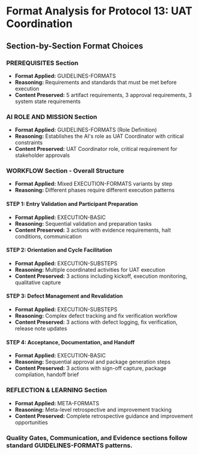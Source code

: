 # Format Analysis for Protocol 13: UAT Coordination

## Section-by-Section Format Choices

### PREREQUISITES Section
- **Format Applied:** GUIDELINES-FORMATS
- **Reasoning:** Requirements and standards that must be met before execution
- **Content Preserved:** 5 artifact requirements, 3 approval requirements, 3 system state requirements

### AI ROLE AND MISSION Section  
- **Format Applied:** GUIDELINES-FORMATS (Role Definition)
- **Reasoning:** Establishes the AI's role as UAT Coordinator with critical constraints
- **Content Preserved:** UAT Coordinator role, critical requirement for stakeholder approvals

### WORKFLOW Section - Overall Structure
- **Format Applied:** Mixed EXECUTION-FORMATS variants by step
- **Reasoning:** Different phases require different execution patterns

#### STEP 1: Entry Validation and Participant Preparation
- **Format Applied:** EXECUTION-BASIC
- **Reasoning:** Sequential validation and preparation tasks
- **Content Preserved:** 3 actions with evidence requirements, halt conditions, communication

#### STEP 2: Orientation and Cycle Facilitation
- **Format Applied:** EXECUTION-SUBSTEPS
- **Reasoning:** Multiple coordinated activities for UAT execution
- **Content Preserved:** 3 actions including kickoff, execution monitoring, qualitative capture

#### STEP 3: Defect Management and Revalidation
- **Format Applied:** EXECUTION-SUBSTEPS
- **Reasoning:** Complex defect tracking and fix verification workflow
- **Content Preserved:** 3 actions with defect logging, fix verification, release note updates

#### STEP 4: Acceptance, Documentation, and Handoff
- **Format Applied:** EXECUTION-BASIC
- **Reasoning:** Sequential approval and package generation steps
- **Content Preserved:** 3 actions with sign-off capture, package compilation, handoff brief

### REFLECTION & LEARNING Section
- **Format Applied:** META-FORMATS
- **Reasoning:** Meta-level retrospective and improvement tracking
- **Content Preserved:** Complete retrospective guidance and improvement opportunities

### Quality Gates, Communication, and Evidence sections follow standard GUIDELINES-FORMATS patterns.
